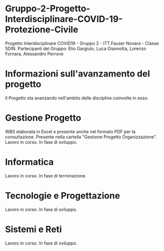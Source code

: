 # Gruppo-2-Progetto-Interdisciplinare-COVID-19-Protezione-Civile
Progetto Interdisciplinare COVID19 - Gruppo 2 - ITT.Fauser Novara - Classe 5DIN.
Partecipanti del Gruppo: Elio Gargiulo, Luca Giannotta, Lorenzo Fornara, Alessandro Perrone
# Informazioni sull'avanzamento del progetto
Il Progetto sta avanzando nell'ambito delle discipline coinvolte in esso.
# Gestione Progetto
WBS elaborata in Excel e presente anche nel formato PDF per la consultazione. Presente nella cartella "Gestione Progetto Organizzazione".
Lavoro in corso. In fase di sviluppo.
# Informatica
Lavoro in corso. In fase di terminazione.
# Tecnologie e Progettazione
Lavoro in corso. In fase di sviluppo.
# Sistemi e Reti
Lavoro in corso. In fase di sviluppo.


